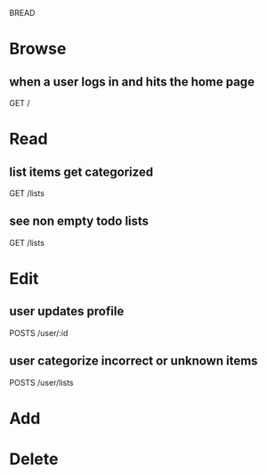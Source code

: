 BREAD

# Browse
## when a user logs in and hits the home page
GET /

# Read
## list items get categorized 
GET /lists

## see non empty todo lists
GET /lists

# Edit
## user updates profile
POSTS /user/:id

## user categorize incorrect or unknown items
POSTS /user/lists


# Add
# Delete
